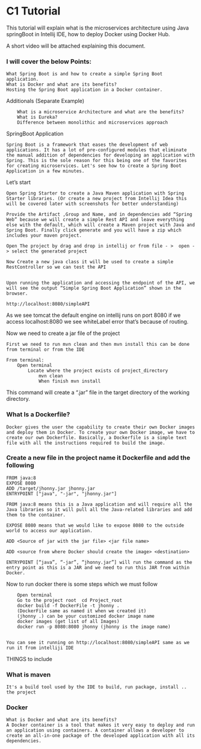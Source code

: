 
# C1 Tutorial 
This tutorial will explain what is the microservices architecture using Java springBoot in Intellij IDE, how to deploy Docker using Docker Hub.

A short video will be attached explaining this document.

### I will cover the below Points:

    What Spring Boot is and how to create a simple Spring Boot application.
    What is Docker and what are its benefits?
    Hosting the Spring Boot application in a Docker container.
 
Additionals (Separate Example)
        
        What is a microservice Architecture and what are the benefits?
        What is Eureka?
        Difference between monolithic and microservices approach


SpringBoot Application

    Spring Boot is a framework that eases the development of web applications. It has a lot of pre-configured modules that eliminate the manual addition of dependencies for developing an application with Spring. This is the sole reason for this being one of the favorites for creating microservices. Let's see how to create a Spring Boot Application in a few minutes.
 
 
Let’s start
        
    Open Spring Starter to create a Java Maven application with Spring Starter libraries. (Or create a new project from Intellij Idea this will be covered later with screenshots for better understanding)
    
    Provide the Artifact ,Group and Name, and in dependencies add “Spring Web” because we will create a simple Rest API and leave everything else with the default, which will create a Maven project with Java and Spring Boot. Finally click generate and you will have a zip which includes your maven project.
    
    Open The project by drag and drop in intellij or from file - >  open -> select the generated project
 
    Now Create a new java class it will be used to create a simple RestController so we can test the API


    Upon running the application and accessing the endpoint of the API, we will see the output “Simple Spring Boot Application” shown in the browser.

`http://localhost:8080/simpleAPI`

As we see tomcat the default engine on intellij runs on port 8080 if we access localhost:8080 we see whiteLabel error that’s because of routing.

Now we need to create a jar file of the project 

    First we need to run mvn clean and then mvn install this can be done from terminal or from the IDE 

    From terminal:
        Open terminal 
            Locate where the project exists cd project_directory 
                mvn clean
                When finish mvn install


This command will create a “.jar” file  in the target directory of the working directory.
 
 ### What Is a Dockerfile?
 
    Docker gives the user the capability to create their own Docker images and deploy them in Docker. To create your own Docker image, we have to create our own Dockerfile. Basically, a Dockerfile is a simple text file with all the instructions required to build the image.

### Create a new file in the project name it Dockerfile and add the following 



    FROM java:8
    EXPOSE 8080
    ADD /target/jhonny.jar jhonny.jar
    ENTRYPOINT ["java", "-jar", "jhonny.jar"]
    
    FROM java:8 means this is a Java application and will require all the Java libraries so it will pull all the Java-related libraries and add them to the container.
    
    EXPOSE 8080 means that we would like to expose 8080 to the outside world to access our application.
    
    ADD <Source of jar with the jar file> <jar file name>
    
    ADD <source from where Docker should create the image> <destination>
    
    ENTRYPOINT [“java”, “-jar”, “jhonny.jar”] will run the command as the entry point as this is a JAR and we need to run this JAR from within Docker.
 
Now to run docker there is some steps which we must follow
    
        Open terminal 
        Go to the project root  cd Project_root
        docker build -f DockerFile -t jhonny .   
        (DockerFile same as named it when we created it)
        (jhonny .) can be your customized docker image name
        docker images (get list of all Images)
        docker run -p 8080:8080 jhonny (jhonny is the image name)


    You can see it running on http://localhost:8080/simpleAPI same as we run it from intelliji IDE



THINGS to include 

### What is maven
    
    It's a build tool used by the IDE to build, run package, install .. the project


### Docker 

    What is Docker and what are its benefits?
    A Docker container is a tool that makes it very easy to deploy and run an application using containers. A container allows a developer to create an all-in-one package of the developed application with all its dependencies.
